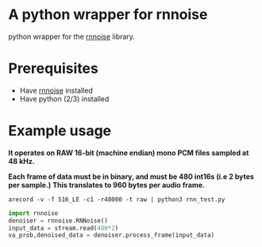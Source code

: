 # A python wrapper for rnnoise
python wrapper for the [rnnoise](https://github.com/xiph/rnnoise) library.

# Prerequisites
* Have [rnnoise](https://github.com/xiph/rnnoise) installed
* Have python (2/3) installed

# Example usage
**It operates on RAW 16-bit (machine endian) mono
PCM files sampled at 48 kHz.**

**Each frame of data must be in binary, and must be 480 int16s (i.e 2 bytes per sample.) This translates to 960 bytes per audio frame.**

```
arecord -v -f S16_LE -c1 -r48000 -t raw | python3 rnn_test.py
```
```python
import rnnoise
denoiser = rnnoise.RNNoise()
input_data = stream.read(480*2)
va_prob,denoised_data = denoiser.process_frame(input_data)
```

